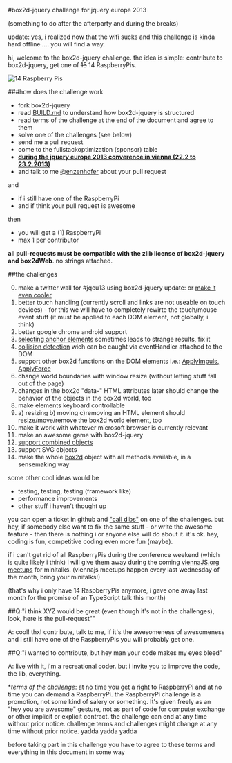 #box2d-jquery challenge for jquery europe 2013

(something to do after the afterparty and during the breaks)

update: yes, i realized now that the wifi sucks and this challenge is kinda hard offline .... you will find a way.


hi, welcome to the box2d-jquery challenge. the idea is simple: contribute to box2d-jquery, get one of ~~15~~ 14 RaspberryPis.

![14 Raspberry Pis](http://replycam.com/i/jqeu13-20130221-213230.png)



###how does the challenge work

  * fork box2d-jquery
  * read [BUILD.md](BUILD.md) to understand how box2d-jquery is structured
  * read terms of the challenge at the end of the document and agree to them
  * solve one of the challenges (see below)
  * send me a pull request 
  * come to the fullstackoptimization (sponsor) table 
  * __[during the jquery europe 2013 converence in vienna (22.2 to 23.2.2013)](http://events.jquery.org/2013/eu/)__ 
  * and talk to me [@enzenhofer](http://twitter.com/enzenhofer) about your pull request

and
  
  * if i still have one of the RaspberryPi
  * and if think your pull request is awesome

then

 * you will get a (1) RaspberryPi
 * max 1 per contributor

**all pull-requests must be compatible with the zlib license of box2d-jquery and box2dWeb**. no strings attached.

##the challenges

 0. make a twitter wall for #jqeu13 using box2d-jquery update: or [make it even cooler](http://www.fullstackoptimization.com/box2d-jquery/twitter-wall.html) 
 1. better touch handling (currently scroll and links are not useable on touch devices) - for this we will have to completely rewirte the touch/mouse event stuff (it must be applied to each DOM element, not globally, i think)
 2. better google chrome android support
 3. [selecting anchor elements](linkstrangeness.html) sometimes leads to strange results, fix it
 4. [collision detection](http://blog.sethladd.com/2011/09/box2d-collision-damage-for-javascript.html) wich can be caught via eventHandler attached to the DOM
 5. support other box2d functions on the DOM elements i.e.: [ApplyImpuls, ApplyForce](http://blog.sethladd.com/2011/09/box2d-impulse-and-javascript.html)
 6. change world boundaries with window resize (without letting stuff fall out of the page)
 7. changes in the box2d "data-" HTML attributes later should change the behavior of the objects in the box2d world, too
 8. make elements keyboard controllable
 9. a) resizing b) moving c)removing an HTML element should resize/move/remove the box2d world element, too
 10. make it work with whatever microsoft browser is currently relevant
 11. make an awesome game with box2d-jquery
 12. [support combined objects](http://blog.sethladd.com/2011/09/box2d-with-complex-and-concave-objects.html) 
 13. support SVG objects
 14. make the whole [box2d](http://www.box2d.org/manual.html) object with all methods available, in a sensemaking way

some other cool ideas would be

 * testing, testing, testing (framework like)
 * performance improvements
 * other stuff i haven't thought up

you can open a ticket in github and ["call dibs"](http://en.wikipedia.org/wiki/Dibs) on one of the challenges. but hey, if somebody else want to fix the same stuff - or write the awesome feature -  then there is nothing i or anyone else will do about it. it's ok. hey, coding is fun, competitive coding even more fun (maybe).

if i can't get rid of all RaspberryPis during the conference weekend (which is quite likely i think) i will give them away during the coming [viennaJS.org meetups](http://www.viennajs.org/) for minitalks. (viennajs meetups happen every last wednesday of the month, bring your minitalks!)

(that's why i only have 14 RaspberryPis anymore, i gave one away last month for the promise of an TypeScript talk this month)



##Q:"i think XYZ would be great (even though it's not in the challenges), look, here is the pull-request""

A: cool! thx! contribute, talk to me, if it's the awesomeness of awesomeness and i still have one of the RaspberryPis you will probably get one.

##Q:"i wanted to contribute, but hey man your code makes my eyes bleed"

A: live with it, i'm a recreational coder. but i invite you to improve the code, the lib, everything. 


**terms of the challenge*: at no time you get a right to RaspberryPi and at no time you can demand a RaspberryPi. the RaspberryPi challenge is a promotion, not some kind of salery or something. It's given freely as an "hey you are awesome" gesture, not as part of code for computer exchange or other implicit or explicit contract. the challenge can end at any time without prior notice. challenge terms and challenges might change at any time without prior notice. yadda yadda yadda

before taking part in this challenge you have to agree to these terms and everything in this document in some way


